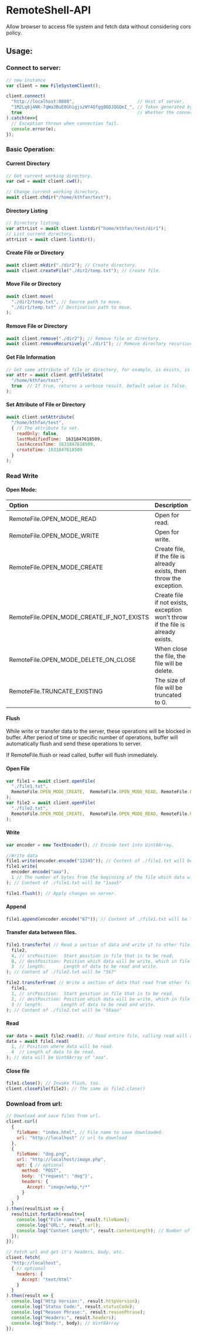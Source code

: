 # RemoteShell-API
Allow browser to access file system and fetch data without considering cors policy. 
## Usage:
### Connect to server:
```javascript
// new instance
var client = new FileSystemClient();

client.connect(
  "http://localhost:8080",                        // Host of server.
  "1M2Lq6j4NK-7qWa3BuE0GhigjszWY4Qfgg86DJQGQeI_", // Token generated by server.
  true                                            // Whether the connect will be encrypt, default is true.
).catch(e=>{
  // Exception thrown when connection fail.
  console.error(e);
});
```

### Basic Operation:
#### Current Directory
```javascript
// Get current working directory.
var cwd = await client.cwd(); 

// Change current working directory.
await client.chdir("/home/kthfan/test"); 
```
#### Directory Listing
```javascript
// Directory listing.
var attrList = await client.listdir("home/kthfan/test/dir1"); 
// List current directory.
attrList = await client.listdir(); 
```
#### Create File or Directory
```javascript
await client.mkdir("./dir2"); // Create directory.
await client.createFile("./dir2/temp.txt"); // Create file.
```
#### Move File or Directory
```javascript
await client.move(
  "./dir2/temp.txt", // Source path to move.
  "./dir1/temp.txt" // Destination path to move.
);
```
#### Remove File or Directory
```javascript
await client.remove("./dir2"); // Remove file or directory.
await client.removeRecursively("./dir1"); // Remove directory recursively.
```
#### Get File Information
```javascript
// Get some attribute of file or directory, for example, is exists, is readable, etc.
var attr = await client.getFileState(
  "/home/kthfan/test",
  true  // If true, returns a verbose result. Default value is false.
);
```
#### Set Attribute of File or Directory
```javascript
await client.setAttribute(
  "/home/kthfan/test",
  { // The attribute to set.
    readOnly: false,
    lastModifiedTime:　1631847618509,
    lastAccessTime: 1631847618509,
    createTime: 1631847618509
  }
);
```
### Read Write
#### Open Mode:
| Option | Description |
| :--- | :--- |
| RemoteFile.OPEN_MODE_READ | Open for read. |
| RemoteFile.OPEN_MODE_WRITE | Open for write. |
| RemoteFile.OPEN_MODE_CREATE | Create file, if the file is already exists, then throw the exception. |
| RemoteFile.OPEN_MODE_CREATE_IF_NOT_EXISTS | Create file if not exists, exception won't throw if the file is already exists. |
| RemoteFile.OPEN_MODE_DELETE_ON_CLOSE | When close the file, the file will be delete. |
| RemoteFile.TRUNCATE_EXISTING | The size of file will be truncated to 0. |
#### Flush
While write or transfer data to the server, these operations will be blocked in
buffer. After period of time or specific number of operations, buffer will 
automatically flush and send these operations to server.

If RemoteFile.flush or read called, buffer will flush immediately.
#### Open File
```javascript
var file1 = await client.openFile(
  "./file1.txt",
  RemoteFile.OPEN_MODE_CREATE,  RemoteFile.OPEN_MODE_READ, RemoteFile.OPEN_MODE_WRITE // Open Options
);
var file2 = await client.openFile(
  "./file2.txt",
  RemoteFile.OPEN_MODE_CREATE,  RemoteFile.OPEN_MODE_READ, RemoteFile.OPEN_MODE_WRITE // Open Options
);
```
#### Write
```javascript
var encoder = new TextEncoder(); // Encode text into Uint8Array.

//Write data
file1.write(encoder.encode("12345")); // Content of ./file1.txt will be "12345"
file1.write(
  encoder.encode("aaa"),
  1 // The number of bytes from the beginning of the file which data will be write. If not specified, then position will be zero.
); // Content of ./file1.txt will be "1aaa5"

file1.flush(); // Apply changes on server.
```
#### Append
```javascript
file1.append(encoder.encode("67")); // Content of ./file1.txt will be "1aaa567"
```
#### Transfer data between files.
```javascript
file1.transferTo( // Read a section of data and write it to other file.
  file2,
  4, // srcPosition:  Start position in file that is to be read.
  0, // destPosition: Position which data will be write, which in file that is to be write.
  3  // length:       Length of data to be read and write.
); // Content of ./file2.txt will be "567"

file2.transferFrom( // Write a section of data that read from other file.
  file1,
  1, // srcPosition:  Start position in file that is to be read.
  2, // destPosition: Position which data will be write, which in file that is to be write.
  3 // length:       Length of data to be read and write.
); // Content of ./file2.txt will be "56aaa"
```
#### Read
```javascript
var data = await file2.read(); // Read entire file, calling read will also invoke flush.
data = await file1.read(
  1, // Position where data will be read.
  4  // Length of data to be read.
); // data will be Uint8Array of "aaa".
```
#### Close file
```javascript
file1.close(); // Invoke flush, too.
client.closeFile(file2); // The same as file2.close()
```
### Download from url:
```javascript
// Download and save files from url.
client.curl(
  {
    fileName: "index.html", // File name to save downloaded.
    url: "http://localhost" // url to download
  },
  {
    fileName: "dog.png",
    url: "http://localhost/image.php",
    opt: { // optional
      method: "POST",
      body: '{"request": "dog"}',
      headers: {
        Accept: "image/webp,*/*"
      }
    }
  }
).then(resultList => {
  resultList.forEach(result=>{
    console.log("File name:", result.fileName);
    console.log("URL:", result.url);
    console.log("Content Length:", result.contentLength); // Number of bytes written.
  });
});

// Fetch url and get it's headers, body, etc.
client.fetch(
  "http://localhost",
  { // optional
    headers: {
      Accept: "text/html"
    }
  }
).then(result => {
  console.log("Http Version:", result.httpVersion);
  console.log("Status Code:", result.statusCode);
  console.log("Reason Phrase:", result.reasonPhrase);
  console.log("Headers:", result.headers);
  console.log("Body:", body); // Uint8Array
});
```




